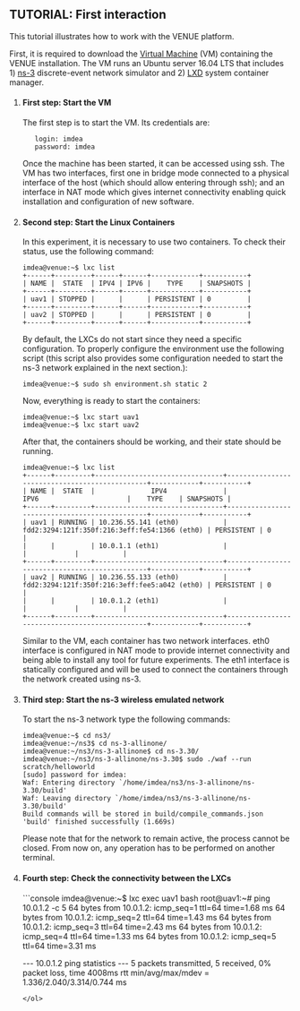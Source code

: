 ## TUTORIAL: First interaction

This tutorial illustrates how to work with the VENUE platform.

First, it is required to download the [Virtual Machine](www.google.es) (VM) containing the VENUE installation. The VM runs an Ubuntu server 16.04 LTS that includes 1) [ns-3](https://www.nsnam.org/) discrete-event network simulator and 2) [LXD](https://linuxcontainers.org/lxd/) system container manager.

<ol>
  <li><h4>First step: Start the VM</h4></li>
  
  The first step is to start the VM. Its credentials are:

  ```
     login: imdea
     password: imdea
  ```
  Once the machine has been started, it can be accessed using ssh. The VM has two interfaces, first one in bridge mode connected to a physical interface of the host (which should allow entering through ssh); and an interface in NAT mode which gives internet connectivity enabling quick installation and configuration of new software.

<li><h4>Second step: Start the Linux Containers</h4></li>

In this experiment, it is necessary to use two containers. To check their status, use the following command:

```console
imdea@venue:~$ lxc list
+------+---------+------+------+------------+-----------+
| NAME |  STATE  | IPV4 | IPV6 |    TYPE    | SNAPSHOTS |
+------+---------+------+------+------------+-----------+
| uav1 | STOPPED |      |      | PERSISTENT | 0         |
+------+---------+------+------+------------+-----------+
| uav2 | STOPPED |      |      | PERSISTENT | 0         |
+------+---------+------+------+------------+-----------+
```

By default, the LXCs do not start since they need a specific configuration. To properly configure the environment use the following script (this script also provides some configuration needed to start the ns-3 network explained in the next section.):

```console
imdea@venue:~$ sudo sh environment.sh static 2
```

Now, everything is ready to start the containers:
```console
imdea@venue:~$ lxc start uav1
imdea@venue:~$ lxc start uav2
```

After that, the containers should be working, and their state should be running.

```console
imdea@venue:~$ lxc list
+------+---------+--------------------------------+-----------------------------------------------+------------+-----------+
| NAME |  STATE  |              IPV4              |                     IPV6                      |    TYPE    | SNAPSHOTS |
+------+---------+--------------------------------+-----------------------------------------------+------------+-----------+
| uav1 | RUNNING | 10.236.55.141 (eth0)           | fdd2:3294:121f:350f:216:3eff:fe54:1366 (eth0) | PERSISTENT | 0         |
|      |         | 10.0.1.1 (eth1)                |                                               |            |           |
+------+---------+--------------------------------+-----------------------------------------------+------------+-----------+
| uav2 | RUNNING | 10.236.55.133 (eth0)           | fdd2:3294:121f:350f:216:3eff:fee5:a042 (eth0) | PERSISTENT | 0         |
|      |         | 10.0.1.2 (eth1)                |                                               |            |           |
+------+---------+--------------------------------+-----------------------------------------------+------------+-----------+
```
Similar to the VM, each container has two network interfaces. eth0 interface is configured in NAT mode to provide internet connectivity and being able to install any tool for future experiments. The eth1 interface is statically configured and will be used to connect the containers through the network created using ns-3.

<li><h4>Third step: Start the ns-3 wireless emulated network</h4></li>

To start the ns-3 network type the following commands:

```console
imdea@venue:~$ cd ns3/
imdea@venue:~/ns3$ cd ns-3-allinone/
imdea@venue:~/ns3/ns-3-allinone$ cd ns-3.30/
imdea@venue:~/ns3/ns-3-allinone/ns-3.30$ sudo ./waf --run scratch/helloworld
[sudo] password for imdea:
Waf: Entering directory `/home/imdea/ns3/ns-3-allinone/ns-3.30/build'
Waf: Leaving directory `/home/imdea/ns3/ns-3-allinone/ns-3.30/build'
Build commands will be stored in build/compile_commands.json
'build' finished successfully (1.669s)
```
Please note that for the network to remain active, the process cannot be closed. From now on, any operation has to be performed on another terminal.

<li><h4>Fourth step: Check the connectivity between the LXCs</h4></li>
```console
imdea@venue:~$ lxc exec uav1 bash
root@uav1:~# ping 10.0.1.2 -c 5
64 bytes from 10.0.1.2: icmp_seq=1 ttl=64 time=1.68 ms
64 bytes from 10.0.1.2: icmp_seq=2 ttl=64 time=1.43 ms
64 bytes from 10.0.1.2: icmp_seq=3 ttl=64 time=2.43 ms
64 bytes from 10.0.1.2: icmp_seq=4 ttl=64 time=1.33 ms
64 bytes from 10.0.1.2: icmp_seq=5 ttl=64 time=3.31 ms

--- 10.0.1.2 ping statistics ---
5 packets transmitted, 5 received, 0% packet loss, time 4008ms
rtt min/avg/max/mdev = 1.336/2.040/3.314/0.744 ms
`````
</ol>
